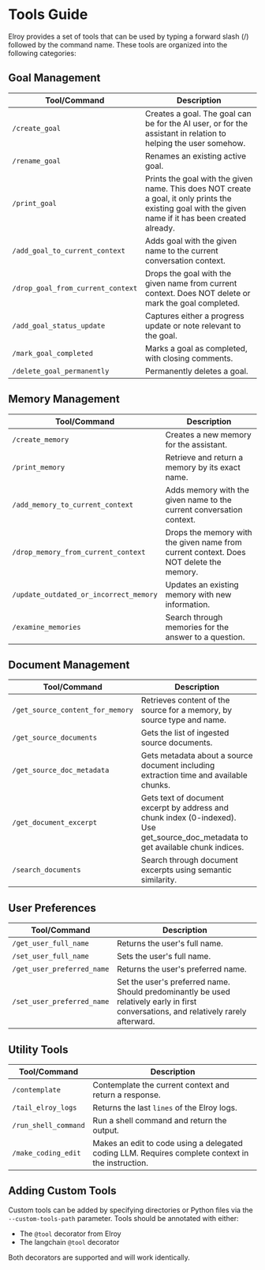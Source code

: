 # Tools Guide

Elroy provides a set of tools that can be used by typing a forward slash (/) followed by the command name. These tools are organized into the following categories:

## Goal Management

| Tool/Command | Description |
|-------------|-------------|
| `/create_goal` | Creates a goal. The goal can be for the AI user, or for the assistant in relation to helping the user somehow. |
| `/rename_goal` | Renames an existing active goal. |
| `/print_goal` | Prints the goal with the given name. This does NOT create a goal, it only prints the existing goal with the given name if it has been created already. |
| `/add_goal_to_current_context` | Adds goal with the given name to the current conversation context. |
| `/drop_goal_from_current_context` | Drops the goal with the given name from current context. Does NOT delete or mark the goal completed. |
| `/add_goal_status_update` | Captures either a progress update or note relevant to the goal. |
| `/mark_goal_completed` | Marks a goal as completed, with closing comments. |
| `/delete_goal_permanently` | Permanently deletes a goal. |

## Memory Management

| Tool/Command | Description |
|-------------|-------------|
| `/create_memory` | Creates a new memory for the assistant. |
| `/print_memory` | Retrieve and return a memory by its exact name. |
| `/add_memory_to_current_context` | Adds memory with the given name to the current conversation context. |
| `/drop_memory_from_current_context` | Drops the memory with the given name from current context. Does NOT delete the memory. |
| `/update_outdated_or_incorrect_memory` | Updates an existing memory with new information. |
| `/examine_memories` | Search through memories for the answer to a question. |

## Document Management

| Tool/Command | Description |
|-------------|-------------|
| `/get_source_content_for_memory` | Retrieves content of the source for a memory, by source type and name. |
| `/get_source_documents` | Gets the list of ingested source documents. |
| `/get_source_doc_metadata` | Gets metadata about a source document including extraction time and available chunks. |
| `/get_document_excerpt` | Gets text of document excerpt by address and chunk index (0-indexed). Use get_source_doc_metadata to get available chunk indices. |
| `/search_documents` | Search through document excerpts using semantic similarity. |

## User Preferences

| Tool/Command | Description |
|-------------|-------------|
| `/get_user_full_name` | Returns the user's full name. |
| `/set_user_full_name` | Sets the user's full name. |
| `/get_user_preferred_name` | Returns the user's preferred name. |
| `/set_user_preferred_name` | Set the user's preferred name. Should predominantly be used relatively early in first conversations, and relatively rarely afterward. |

## Utility Tools

| Tool/Command | Description |
|-------------|-------------|
| `/contemplate` | Contemplate the current context and return a response. |
| `/tail_elroy_logs` | Returns the last `lines` of the Elroy logs. |
| `/run_shell_command` | Run a shell command and return the output. |
| `/make_coding_edit` | Makes an edit to code using a delegated coding LLM. Requires complete context in the instruction. |

## Adding Custom Tools

Custom tools can be added by specifying directories or Python files via the `--custom-tools-path` parameter. Tools should be annotated with either:
- The `@tool` decorator from Elroy
- The langchain `@tool` decorator

Both decorators are supported and will work identically.
